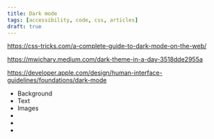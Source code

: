 ```yaml
---
title: Dark mode
tags: [accessibility, code, css, articles]
draft: true
---
```


https://css-tricks.com/a-complete-guide-to-dark-mode-on-the-web/

https://mwichary.medium.com/dark-theme-in-a-day-3518dde2955a

https://developer.apple.com/design/human-interface-guidelines/foundations/dark-mode

- Background
- Text
- Images
- <meta name="theme-color" content="{{site.themeColor}}">
- <meta name="theme-color" content="{{site.darkThemeColor || site.themeColor}}" media="(prefers-color-scheme: dark)">
- <meta name="color-scheme" content="light dark">
